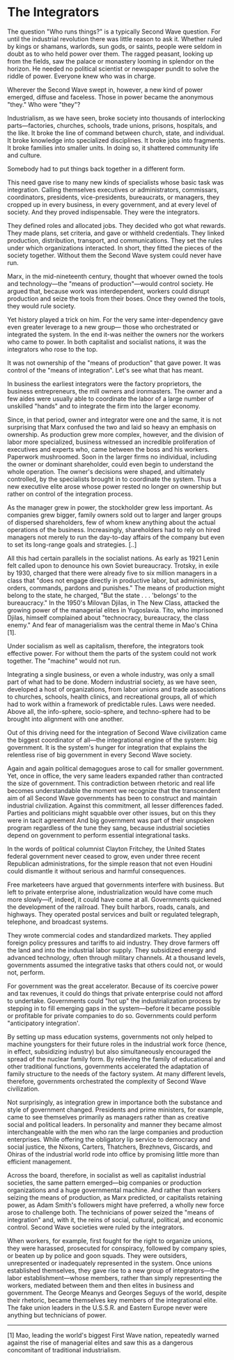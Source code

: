 # The Integrators

The question "Who runs things?" is a typically Second Wave
question. For until the industrial revolution there was little reason
to ask it.  Whether ruled by kings or shamans, warlords, sun gods, or
saints, people were seldom in doubt as to who held power over
them. The ragged peasant, looking up from the fields, saw the palace
or monastery looming in splendor on the horizon. He needed no
political scientist or newspaper pundit to solve the riddle of
power. Everyone knew who was in charge.

Wherever the Second Wave swept in, however, a new kind of power
emerged, diffuse and faceless. Those in power became the anonymous
"they." Who were "they"?

Industrialism, as we have seen, broke society into thousands of
interlocking parts—factories, churches, schools, trade unions,
prisons, hospitals, and the like. It broke the line of command between
church, state, and individual. It broke knowledge into specialized
disciplines. It broke jobs into fragments. It broke families into
smaller units. In doing so, it shattered community life and culture.

Somebody had to put things back together in a different form.

This need gave rise to many new kinds of specialists whose basic task
was integration. Calling themselves executives or administrators,
commissars, coordinators, presidents, vice-presidents, bureaucrats, or
managers, they cropped up in every business, in every government, and
at every level of society. And they proved indispensable. They were
the integrators.

They defined roles and allocated jobs. They decided who got what
rewards. They made plans, set criteria, and gave or withheld
credentials. They linked production, distribution, transport, and
communications. They set the rules under which organizations
interacted. In short, they fitted the pieces of the society together.
Without them the Second Wave system could never have run.

Marx, in the mid-nineteenth century, thought that whoever owned the
tools and technology—the "means of production"—would control
society. He argued that, because work was interdependent, workers
could disrupt production and seize the tools from their boses. Once
they owned the tools, they would rule society.

Yet history played a trick on him. For the very same inter-dependency
gave even greater leverage to a new group— those who orchestrated or
integrated the system. In the end it-was neither the owners nor the
workers who came to power. In both capitalist and socialist nations,
it was the integrators who rose to the top.

It was not ownership of the "means of production" that gave power. It
was control of the "means of integration". Let's see what that has
meant.

In business the earliest integrators were the factory proprietors, the
business entrepreneurs, the mill owners and ironmasters. The owner and
a few aides were usually able to coordinate the labor of a large
number of unskilled "hands" and to integrate the firm into the larger
economy.

Since, in that period, owner and integrator were one and the same, it
is not surprising that Marx confused the two and laid so heavy an
emphasis on ownership. As production grew more complex, however, and
the division of labor more specialized, business witnessed an
incredible proliferation of executives and experts who, came between
the boss and his workers.  Paperwork mushroomed. Soon in the larger
firms no individual, including the owner or dominant shareholder,
could even begin to understand the whole operation. The owner's
decisions were shaped, and ultimately controlled, by the specialists
brought in to coordinate the system. Thus a new executive elite arose
whose power rested no longer on ownership but rather on control of the
integration process.

As the manager grew in power, the stockholder grew less important. As
companies grew bigger, family owners sold out to larger and larger
groups of dispersed shareholders, few of whom knew anything about the
actual operations of the business. Increasingly, shareholders had to
rely on hired managers not merely to run the day-to-day affairs of the
company but even to set its long-range goals and strategies. [..]

All this had certain parallels in the socialist nations. As early as
1921 Lenin felt called upon to denounce his own Soviet
bureaucracy. Trotsky, in exile by 1930, charged that there were
already five to six million managers in a class that "does not engage
directly in productive labor, but administers, orders, commands,
pardons and punishes." The means of production might belong to the
state, he charged, "But the state . . . 'belongs' to the bureaucracy."
In the 1950's Milovan Djilas, in The New Class, attacked the growing
power of the managerial elites in Yugoslavia. Tito, who imprisoned
Djilas, himself complained about "technocracy, bureaucracy, the class
enemy." And fear of managerialism was the central theme in Mao's China
[1].

Under socialism as well as capitalism, therefore, the integrators took
effective power. For without them the parts of the system could not
work together. The "machine" would not run.

Integrating a single business, or even a whole industry, was only a
small part of what had to be done. Modern industrial society, as we
have seen, developed a host of organizations, from labor unions and
trade associations to churches, schools, health clinics, and
recreational groups, all of which had to work within a framework of
predictable rules. Laws were needed. Above all, the info-sphere,
socio-sphere, and techno-sphere had to be brought into alignment with
one another.

Out of this driving need for the integration of  Second Wave civilization came the biggest coordinator of all—the  integrational engine of the system: big government. It is the system's  hunger for integration that explains the relentless rise of big  government in every Second Wave
society.

Again and again political demagogues arose to call for smaller
government. Yet, once in office, the very same leaders expanded rather
than contracted the size of government. This contradiction between
rhetoric and real life becomes understandable the moment we recognize
that the transcendent aim of all Second Wave governments has been to
construct and maintain industrial civilization. Against this
commitment, all lesser differences faded.  Parties and politicians
might squabble over other issues, but on this they were in tacit
agreement And big government was part of their unspoken program
regardless of the tune they sang, because industrial societies depend
on government to perform essential integrational tasks.

In the words of political columnist Clayton Fritchey, the United
States federal government never ceased to grow, even under three
recent Republican administrations, for the simple reason that not even
Houdini could dismantle it without serious and harmful consequences.

Free marketeers have argued that governments interfere with
business. But left to private enterprise alone, industrialization
would have come much more slowly—if, indeed, it could have come at
all. Governments quickened the development of the railroad. They built
harbors, roads, canals, and highways. They operated postal services
and built or regulated telegraph, telephone, and broadcast systems.

They wrote commercial codes and standardized markets. They applied
foreign policy pressures and tariffs to aid industry. They drove
farmers off the land and into the industrial labor supply. They
subsidized energy and advanced technology, often through military
channels. At a thousand levels, governments assumed the integrative
tasks that others could not, or would not, perform.

For government was the great accelerator.  Because of its coercive
power and tax revenues, it could do things that private enterprise
could not afford to undertake. Governments could "hot up" the
industrialization process by stepping in to fill emerging gaps in the
system—before it became possible or profitable for private companies
to do so. Governments could perform "anticipatory integration'.

By setting up mass education systems, governments not only helped to
machine youngsters for their future roles in the industrial work force
(hence, in effect, subsidizing industry) but also simultaneously
encouraged the spread of the nuclear family form. By relieving the
family of educational and other traditional functions, governments
accelerated the adaptation of family structure to the needs of the
factory system. At many different levels, therefore, governments
orchestrated the complexity of Second Wave civilization.

Not surprisingly, as integration grew in importance both the substance
and style of government changed. Presidents and prime ministers, for
example, came to see themselves primarily as managers rather than as
creative social and political leaders. In personality and manner they
became almost interchangeable with the men who ran the large companies
and production enterprises. While offering the obligatory lip service
to democracy and social justice, the Nixons, Carters, Thatchers,
Brezhnevs, Giscards, and Ohiras of the industrial world rode into
office by promising little more than efficient management.

Across the board, therefore, in socialist as well as capitalist
industrial societies, the same pattern emerged—big companies or
production organizations and a huge governmental machine. And rather
than workers seizing the means of production, as Marx predicted, or
capitalists retaining power, as Adam Smith's followers might have
preferred, a wholly new force arose to challenge both. The technicians
of power seized the "means of integration" and, with it, the reins of
social, cultural, political, and economic control. Second Wave
societies were ruled by the integrators.

When workers, for example, first fought for the right to organize
unions, they were harassed, prosecuted for conspiracy, followed by
company spies, or beaten up by police and goon squads. They were
outsiders, unrepresented or inadequately represented in the
system. Once unions established themselves, they gave rise to a new
group of integrators—the labor establishment—whose members, rather
than simply representing the workers, mediated between them and then
elites in business and government. The George Meanys and Georges
Seguys of the world, despite their rhetoric, became themselves key
members of the integrational elite. The fake union leaders in the
U.S.S.R. and Eastern Europe never were anything but technicians of
power.

---

[1] Mao, leading the world's biggest First Wave nation, repeatedly
warned against the rise of managerial elites and saw this as a
dangerous concomitant of traditional industrialism.















